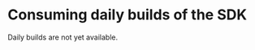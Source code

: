# Consuming daily builds of the SDK

Daily builds are not yet available.

<!-- ## Using npm
Daily packages for the Bot Framework SDK for JS are published to [`npm`](https://www.npmjs.com/) and can be installed by using the `next` tag.

```bash
npm i @microsoft/team-ai@next
```

 ## Using MyGet
The Microsoft Bot Framework team maintains a [MyGet Gallery](https://botbuilder.myget.org) which contains feeds for the various SDK languages and other team projects. For JavaScript development, use the [JS daily build feed](https://botbuilder.myget.org/gallery/botbuilder-v4-js-daily).

To consume the latest daily builds of the Bot Framework SDK via MyGet, you'll need to configure `npm` to use the MyGet feed before installing.

### Configure npm registry

Use the following command to set the npm registry to access the MyGet feed.

- npm config set registry https://botbuilder.myget.org/F/botbuilder-v4-js-daily/npm/

To reset the registry in order to get the latest published version, run:

- npm config set registry https://registry.npmjs.org/
-->
